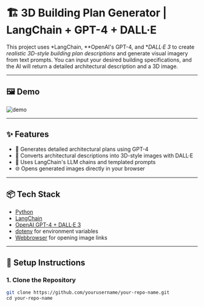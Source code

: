 # 🏗 3D Building Plan Generator | LangChain + GPT-4 + DALL·E

This project uses *LangChain, **OpenAI's GPT-4, and **DALL·E 3* to create *realistic 3D-style building plan descriptions* and generate visual imagery from text prompts. You can input your desired building specifications, and the AI will return a detailed architectural description and a 3D image.

---

## 🖼 Demo

<!-- Add a screenshot or animated demo if available -->
![demo](https://github.com/yourusername/your-repo-name/assets/demo.gif)

---

## ✨ Features

- 🧱 Generates detailed architectural plans using GPT-4
- 🎨 Converts architectural descriptions into 3D-style images with DALL·E
- 🧠 Uses LangChain's LLM chains and templated prompts
- 🌐 Opens generated images directly in your browser

---

## 📦 Tech Stack

- [Python](https://www.python.org/)
- [LangChain](https://www.langchain.com/)
- [OpenAI GPT-4 + DALL·E 3](https://platform.openai.com/)
- [dotenv](https://pypi.org/project/python-dotenv/) for environment variables
- [Webbrowser](https://docs.python.org/3/library/webbrowser.html) for opening image links

---

## 🔧 Setup Instructions

### 1. Clone the Repository

```bash
git clone https://github.com/yourusername/your-repo-name.git
cd your-repo-name
